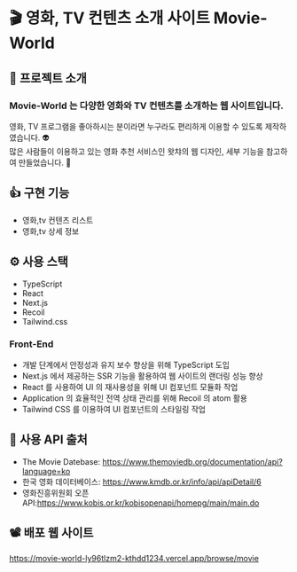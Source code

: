 # :clapper: 영화, TV 컨텐츠 소개 사이트 Movie-World

## 📌 프로젝트 소개

### <p>Movie-World 는 다양한 영화와 TV 컨텐츠를 소개하는 웹 사이트입니다.</p>

영화, TV 프로그램을 좋아하시는 분이라면 누구라도 편리하게 이용할 수 있도록 제작하였습니다. :alien:  
많은 사람들이 이용하고 있는 영화 추천 서비스인 왓챠의 웹 디자인, 세부 기능을 참고하여 만들었습니다. :muscle:

## 👍 구현 기능

- 영화,tv 컨텐츠 리스트
- 영화,tv 상세 정보

## ⚙ 사용 스택

- TypeScript
- React
- Next.js
- Recoil
- Tailwind.css

### Front-End

<ul>
  <li>개발 단계에서 안정성과 유지 보수 향상을 위해 TypeScript 도입</li>
  <li>Next.js 에서 제공하는 SSR 기능을 활용하여 웹 사이트의 랜더링 성능 향상</li>
  <li>React 를 사용하여 UI 의 재사용성을 위해 UI 컴포넌트 모듈화 작업</li>
  <li>Application 의 효율적인 전역 상태 관리를 위해 Recoil 의 atom 활용</li>
  <li>Tailwind CSS 를 이용하여 UI 컴포넌트의 스타일링 작업</li>
</ul>

## 📂 사용 API 출처

- The Movie Datebase: https://www.themoviedb.org/documentation/api?language=ko
- 한국 영화 데이터베이스: https://www.kmdb.or.kr/info/api/apiDetail/6
- 영화진흥위원회 오픈 API:https://www.kobis.or.kr/kobisopenapi/homepg/main/main.do

## 📽 배포 웹 사이트

https://movie-world-ly96tlzm2-kthdd1234.vercel.app/browse/movie
